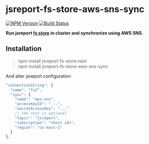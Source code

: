 # jsreport-fs-store-aws-sns-sync
[![NPM Version](http://img.shields.io/npm/v/jsreport-fs-store-aws-sns-sync.svg?style=flat-square)](https://npmjs.com/package/jsreport-fs-store-aws-sns-sync)
[![Build Status](https://travis-ci.org/jsreport/jsreport-fs-store-aws-sns-sync.png?branch=master)](https://travis-ci.org/jsreport/jsreport-fs-store-aws-sns-sync)

**Run jsreport [fs store](https://github.com/jsreport/jsreport-fs-store) in cluster and synchronize using AWS SNS.**


## Installation

> npm install jsreport-fs-store:next    
> npm install jsreport-fs-store-aws-sns-sync

And alter jsreport configuration 
```js
"connectionString": { 
  "name": "fs2",
  "sync": {
    "name": "aws-sns",
    "accessKeyId": "...",
    "secretAccessKey": "..."
    // the rest is optional
    "topic": "jsreport",
    "subscrption": "<host id>",
    "region": "us-east-1"
  }
},	
```